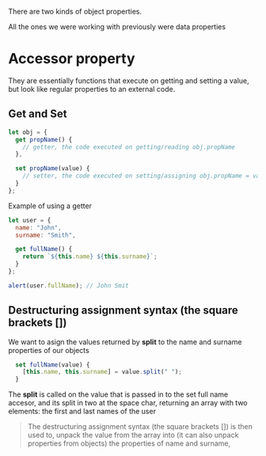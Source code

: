 There are two kinds of object properties.

All the ones we were working with previously were data properties

# Accessor property

They are essentially functions that execute on getting and setting a value, but look like regular properties to an external code.

## Get and Set

```jsx
let obj = {
  get propName() {
    // getter, the code executed on getting/reading obj.propName
  },

  set propName(value) {
    // setter, the code executed on setting/assigning obj.propName = value
  }
};
```

Example of using a getter

```jsx
let user = {
  name: "John",
  surname: "Smith",

  get fullName() {
    return `${this.name} ${this.surname}`;
  }
};

alert(user.fullName); // John Smit
```


## Destructuring assignment syntax (the square brackets [])

We want to asign the values returned by **split** to the name and surname properties of our objects

```jsx
  set fullName(value) {
    [this.name, this.surname] = value.split(" ");
  }
```
The **split** is called on the value that is passed in to the set  full name accesor, and its split in two at the space char, returning an array with two elements: the first and last names of the user

> The destructuring assignment syntax (the square brackets []) is then used to, unpack the value from the array into (it can also unpack properties from objects) the properties of name and surname,